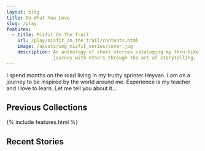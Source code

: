 ```yaml
---
layout: blog
title: Do What You Love
slug: /play
features:
  - title: Misfit On The Trail
    url: /play/misfit_on_the_trail/contents.html
    image: /assets/img_misfit_series/cover.jpg
    description: An anthology of short stories cataloging my thru-hike of the Appalachian Trail in 2022. The stories where a way to share my
                 journey with others through the art of storytelling.
---
```


I spend months on the road living in my trusty sprinter Heyvan. I am on a journey to be
inspired by the world around me. Experience is my teacher and I love to learn. Let me tell you about it...
<br />

## Previous Collections

{% include features.html %}

## Recent Stories
